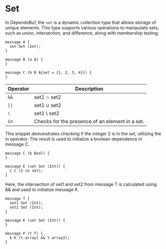 # Set

In DependoBuf, the `set` is a dynamic collection type that allows storage of unique elements. This type supports various operations to manipulate sets, such as union, intersection, and difference, along with membership testing. 

```
message A {
  set Set (Int);
}

message B (a A) {
}

message C (b B A{set = {1, 2, 3, 4}}) {
}
```

| Operator  | Description                  |
|----------|-------------------------------|
| `&&`     | set1 $\cap$ set2              |
| `\|\|`   | set1 $\cup$ set2              |
| `\`      | set1 \ set2                   |
| `in`     | Checks for the presence of an element in a set. |

This snippet demonstrates checking if the integer 2 is in the set, utilizing the in operator. The result is used to initialize a boolean dependence in message C.
```
message C (b Bool) {
}

message E (set Set (Int)) {
  c C (2 in set);
}
```
Here, the intersection of set1 and set2 from message T is calculated using && and used to initialize message K.
```
message T {
  set1 Set (Int);
  set2 Set (Int);
}

message K (set Set (Int)) {
}

message P (t T) {
  k K (t.array1 && t.array2);
}
```
